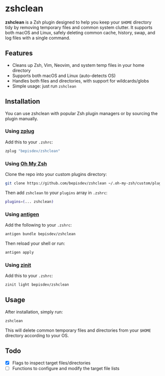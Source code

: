 # zshclean

**zshclean** is a Zsh plugin designed to help you keep your `$HOME` directory tidy by removing temporary files and common system clutter. It supports both macOS and Linux, safely deleting common cache, history, swap, and log files with a single command.

## Features

- Cleans up Zsh, Vim, Neovim, and system temp files in your home directory
- Supports both macOS and Linux (auto-detects OS)
- Handles both files and directories, with support for wildcards/globs
- Simple usage: just run `zshclean`

## Installation

You can use zshclean with popular Zsh plugin managers or by sourcing the plugin manually.

### Using [zplug](https://github.com/zplug/zplug)

Add this to your `.zshrc`:

```zsh
zplug "bepisdev/zshclean"
```

### Using [Oh My Zsh](https://ohmyz.sh/)

Clone the repo into your custom plugins directory:

```sh
git clone https://github.com/bepisdev/zshclean ~/.oh-my-zsh/custom/plugins/zshclean
```

Then add `zshclean` to your `plugins` array in `.zshrc`:

```zsh
plugins=(... zshclean)
```

### Using [antigen](https://github.com/zsh-users/antigen)

Add the following to your `.zshrc`:

```zsh
antigen bundle bepisdev/zshclean
```

Then reload your shell or run:

```zsh
antigen apply
```

### Using [zinit](https://github.com/zdharma-continuum/zinit)

Add this to your `.zshrc`:

```zsh
zinit light bepisdev/zshclean
```

## Usage

After installation, simply run:

```zsh
zshclean
```

This will delete common temporary files and directories from your `$HOME` directory according to your OS.

## Todo

- [x] Flags to inspect target files/directories
- [ ] Functions to configure and modify the target file lists
